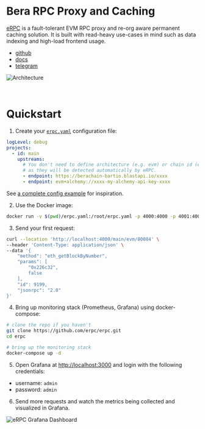 # Bera RPC Proxy and Caching

[eRPC](https://erpc.cloud/) is a fault-tolerant EVM RPC proxy and re-org aware permanent caching solution. It is built with read-heavy use-cases in mind such as data indexing and high-load frontend usage.

- [github](https://github.com/erpc/erpc)<br/>
- [docs](https://docs.erpc.cloud/)<br/>
- [telegram](https://t.me/erpc_cloud)<br/>

![Architecture](https://github.com/erpc/erpc/raw/main/assets/hla-diagram.svg)

<br />

# Quickstart

1. Create your [`erpc.yaml`](https://docs.erpc.cloud/config/example) configuration file:

```yaml filename="erpc.yaml"
logLevel: debug
projects:
  - id: main
    upstreams:
      # You don't need to define architecture (e.g. evm) or chain id (e.g. 80084)
      # as they will be detected automatically by eRPC.
      - endpoint: https://berachain-bartio.blastapi.io/xxxx
      - endpoint: evm+alchemy://xxxx-my-alchemy-api-key-xxxx
```

See [a complete config example](https://docs.erpc.cloud/config/example) for inspiration.

2. Use the Docker image:

```bash
docker run -v $(pwd)/erpc.yaml:/root/erpc.yaml -p 4000:4000 -p 4001:4001 ghcr.io/erpc/erpc:latest
```

3. Send your first request:

```bash
curl --location 'http://localhost:4000/main/evm/80084' \
--header 'Content-Type: application/json' \
--data '{
    "method": "eth_getBlockByNumber",
    "params": [
        "0x226c32",
        false
    ],
    "id": 9199,
    "jsonrpc": "2.0"
}'
```

4. Bring up monitoring stack (Prometheus, Grafana) using docker-compose:

```bash
# clone the repo if you haven't
git clone https://github.com/erpc/erpc.git
cd erpc

# bring up the monitoring stack
docker-compose up -d
```

5. Open Grafana at [http://localhost:3000](http://localhost:3000) and login with the following credentials:

- username: `admin`
- password: `admin`

6. Send more requests and watch the metrics being collected and visualized in Grafana.

![eRPC Grafana Dashboard](https://docs.erpc.cloud/_next/image?url=%2F_next%2Fstatic%2Fmedia%2Fmonitoring-example-erpc.2cb040a1.png&w=3840&q=75)
